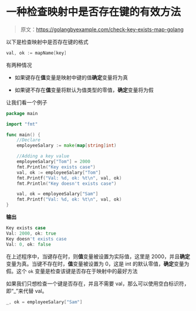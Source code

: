 # 一种检查映射中是否存在键的有效方法

> 原文：<https://golangbyexample.com/check-key-exists-map-golang>

以下是检查映射中是否存在键的格式

```go
val, ok := mapName[key]
```

有两种情况

*   如果键存在**值**变量是映射中键的值**确定**变量将为真

*   如果键不存在**值**变量将默认为值类型的零值，**确定**变量将为假

让我们看一个例子

```go
package main

import "fmt"

func main() {
    //Declare
    employeeSalary := make(map[string]int)

    //Adding a key value
    employeeSalary["Tom"] = 2000
    fmt.Println("Key exists case")
    val, ok := employeeSalary["Tom"]
    fmt.Printf("Val: %d, ok: %t\n", val, ok)
    fmt.Println("Key doesn't exists case")

    val, ok = employeeSalary["Sam"]
    fmt.Printf("Val: %d, ok: %t\n", val, ok)
}
```

**输出**

```go
Key exists case
Val: 2000, ok: true
Key doesn't exists case
Val: 0, ok: false
```

在上述程序中，当键存在时，则**值**变量被设置为实际值，这里是 2000，并且**确定**变量为真。当键不存在时，**值**变量被设置为 0，这是 int 的默认零值，**确定**变量为假。这个 `ok` 变量是检查该键是否存在于映射中的最好方法

如果我们只想检查一个键是否存在，并且不需要 val，那么可以使用空白标识符，即“_”来代替 val。

```go
_, ok = employeeSalary["Sam"]
```